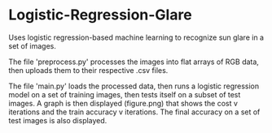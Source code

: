 # Logistic-Regression-Glare
Uses logistic regression-based machine learning to recognize sun glare in a set of images.

The file 'preprocess.py' processes the images into flat arrays of RGB data, then uploads them to their respective .csv files.

The file 'main.py' loads the processed data, then runs a logistic regression model on a set of training images, then tests itself on a
subset of test images. A graph is then displayed (figure.png) that shows the cost v iterations and the train accuracy v iterations. The final accuracy on a set of test images is also displayed.
